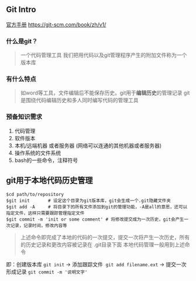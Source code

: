 ## Git Intro

[官方手册](https://git-scm.com/book/zh/v1/) https://git-scm.com/book/zh/v1/


### 什么是git？

> 一个代码管理工具
> 我们把用代码以及git管理程序产生的附加文件称为一个版本库

### 有什么特点

> 如word等工具，文件编辑后不能保存历史。git用于**编辑历史**的管理记录
> git是围绕代码编辑历史和多人同时编写代码的管理工具

### 预备知识需求

1. 代码管理
2. 软件版本
3. 本机/远端机器 或者服务器 (网络可以连通的其他机器或者服务器)
4. 操作系统的文件系统
5. bash的一些命令，注释符号


## git用于本地代码历史管理
```
$cd path/to/repository
$git init       # 设定这个目录为git版本库，git会生成一个.git隐藏文件夹
$git add -A     # 将目录下的所有文件添加到git的管理功能，-A是all的意思，还可以指定文件，这样只需要跟踪管理指定文件
$git commit -m 'init or some comment' # 将修改提交成为一次历史，git会产生一次记录，记录时间，修改内容等
```

> 上述命令即完成了本地的代码的一次提交，提交一次将产生一次历史，所有的历史记录和更改内容被记录在 .git目录下面
> 本地代码管理一般用到上述命令

即：创建版本库 `git init` -> 添加跟踪文件  `git add filename.ext`  -> 提交一次形成记录 `git commit -m '说明文字'`

